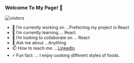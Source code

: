 ### Welcome To My Page! 👋

 ![visitors](https://visitor-badge.laobi.icu/badge?page_id=etroya.visitor-badge)

- 🔭 I’m currently working on ...Prefecting my project in React
- 🌱 I’m currently learning ... React
- 👯 I’m looking to collaborate on ... React
- 💬 Ask me about ...Anything
- 📫 How to reach me: ...[LinkedIn](https://www.linkedin.com/in/edwin-troya/)
- ⚡ Fun fact: ... I enjoy cooking different styles of foods.

